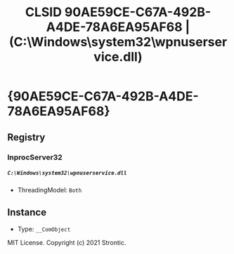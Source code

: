 ﻿---
title: "CLSID 90AE59CE-C67A-492B-A4DE-78A6EA95AF68 | (C:\\Windows\\system32\\wpnuserservice.dll)"
excerpt: What is COM-Object CLSID 90AE59CE-C67A-492B-A4DE-78A6EA95AF68?
---

# {90AE59CE-C67A-492B-A4DE-78A6EA95AF68}


## Registry


### InprocServer32

##### `C:\Windows\system32\wpnuserservice.dll`
* ThreadingModel: `Both`

## Instance

* Type: `__ComObject`

MIT License. Copyright (c) 2021 Strontic.


